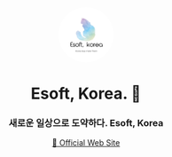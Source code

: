 <p align="center">
    <img src="/profile/logo.png" align="center" width="100px" style="border-radius: 50%;">
</p>

<h1 align="center">Esoft, Korea. 🚀</h1>
<h3 align="center">새로운 일상으로 도약하다. Esoft, Korea</h3>
<p align="center">
    <a href="https://esoftkorea.co.kr" target="_blank">🔗 Official Web Site</a>
</p>
